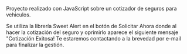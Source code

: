 Proyecto realizado con JavaScript sobre un cotizador de seguros para vehiculos. 

Se utiliza la librería Sweet Alert en el botón de Solicitar Ahora donde al hacer la cotización del seguro y oprimirlo aparece el siguiente mensaje "Cotización Exitosa! Te estaremos contactando a la brevedad por e-mail para finalizar la gestión. 

